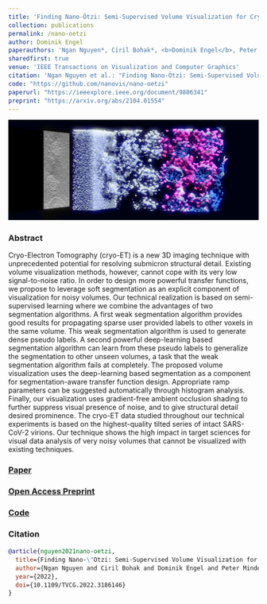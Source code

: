 ```yaml
---
title: 'Finding Nano-Ötzi: Semi-Supervised Volume Visualization for Cryo-Electron Tomography'
collection: publications
permalink: /nano-oetzi
author: Dominik Engel
paperauthors: 'Ngan Nguyen*, Ciril Bohak*, <b>Dominik Engel</b>, Peter Mindek, Ondřej Strnad, Peter Wonka, Sai Li, Timo Ropinski, Ivan Viola'
sharedfirst: true
venue: 'IEEE Transactions on Visualization and Computer Graphics'
citation: 'Ngan Nguyen et al.: "Finding Nano-Ötzi: Semi-Supervised Volume Visualization for Cryo-Electron Tomography"in <i>IEEE Transactions on Visualization and Computer Graphics</i> (2022).'
code: "https://github.com/nanovis/nano-oetzi"
paperurl: "https://ieeexplore.ieee.org/document/9806341"
preprint: "https://arxiv.org/abs/2104.01554"
---
```



![Nano-Oetzi Teaser](images/nano-oetzi-teaser.png)

### Abstract
Cryo-Electron Tomography (cryo-ET) is a new 3D imaging technique with unprecedented potential for resolving submicron structural detail. Existing volume visualization methods, however, cannot cope with its very low signal-to-noise ratio. In order to design more powerful transfer functions, we propose to leverage soft segmentation as an explicit component of visualization for noisy volumes. Our technical realization is based on semi-supervised learning where we combine the advantages of two segmentation algorithms. A first weak segmentation algorithm provides good results for propagating sparse user provided labels to other voxels in the same volume. This weak segmentation algorithm is used to generate dense pseudo labels. A second powerful deep-learning based segmentation algorithm can learn from these pseudo labels to generalize the segmentation to other unseen volumes, a task that the weak segmentation algorithm fails at completely. The proposed volume visualization uses the deep-learning based segmentation as a component for segmentation-aware transfer function design. Appropriate ramp parameters can be suggested automatically through histogram analysis. Finally, our visualization uses gradient-free ambient occlusion shading to further suppress visual presence of noise, and to give structural detail desired prominence. The cryo-ET data studied throughout our technical experiments is based on the highest-quality tilted series of intact SARS-CoV-2 virions. Our technique shows the high impact in target sciences for visual data analysis of very noisy volumes that cannot be visualized with existing techniques.

### [Paper](https://ieeexplore.ieee.org/document/9806341)
### [Open Access Preprint](https://arxiv.org/abs/2104.01554)
### [Code](https://github.com/nanovis/nano-oetzi)

### Citation

```bibtex
@article{nguyen2021nano-oetzi,
  title={Finding Nano-\"Otzi: Semi-Supervised Volume Visualization for Cryo-Electron Tomography},
  author={Ngan Nguyen and Ciril Bohak and Dominik Engel and Peter Mindek and Ondřej Strnad and Peter Wonka and Sai Li and Timo Ropinski and Ivan Viola},
  year={2022},
  doi={10.1109/TVCG.2022.3186146}
}
```

